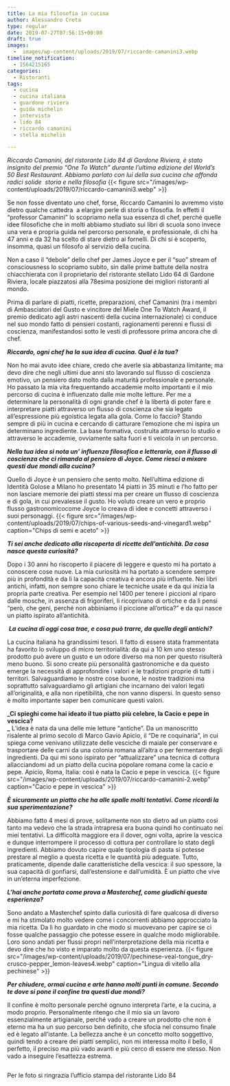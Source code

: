 ```yaml
---
title: La mia filosofia in cucina
author: Alessandro Creta
type: regular
date: 2019-07-27T07:56:15+00:00
draft: true
images:
  -  images/wp-content/uploads/2019/07/riccardo-camanini3.webp
timeline_notification:
  - 1564215165
categories:
  - Ristoranti
tags:
  - cucina
  - cucina italiana
  - guardone riviera
  - guida michelin
  - intervista
  - lido 84
  - riccardo camanini
  - stella michelin

---
```

_Riccardo Camanini, del ristorante Lido 84 di Gardone Riviera, è stato insignito del premio “One To Watch” durante l’ultima edizione del World’s 50 Best Restaurant. Abbiamo parlato con lui della sua cucina che affonda radici solide&nbsp; storia e nella filosofia_
{{< figure src="/images/wp-content/uploads/2019/07/riccardo-camanini3.webp" >}}
 

Se non fosse diventato uno chef, forse, Riccardo Camanini lo avremmo visto dietro qualche cattedra&nbsp; a elargire perle di storia o filosofia. In effetti il “professor Camanini” lo scopriamo nella sua essenza di chef, perché quelle idee filosofiche che in molti abbiamo studiato sui libri di scuola sono invece una vera e propria guida nel percorso personale, e professionale, di chi ha 47 anni e da 32 ha scelto di stare dietro ai fornelli. Di chi si è scoperto, insomma, quasi un filosofo al servizio della cucina.&nbsp;

Non a caso il “debole” dello chef per James Joyce e per il “suo” stream of consciousness lo scopriamo subito, sin dalle prime battute della nostra chiacchierata con il proprietario del ristorante stellato Lido 64 di Gardone Riviera, locale piazzatosi alla 78esima posizione dei migliori ristoranti al mondo.

Prima di parlare di piatti, ricette, preparazioni, chef Camanini (tra i membri di Ambasciatori del Gusto e vincitore del Miele One To Watch Award, il premio dedicato agli astri nascenti della cucina internazionale) ci conduce nel suo mondo fatto di pensieri costanti, ragionamenti perenni e flussi di coscienza, manifestandosi sotto le vesti di professore prima ancora che di chef.

**_Riccardo, ogni chef ha la sua idea di cucina. Qual è la tua?_**

Non ho mai avuto idee chiare, credo che averle sia abbastanza limitante; ma devo dire che negli ultimi due anni sto lavorando sul flusso di coscienza emotivo, un pensiero dato molto dalla maturità professionale e personale. Ho passato la mia vita frequentando accademie molto importanti e il mio percorso di cucina è influenzato dalle mie molte letture. Per me a determinare la personalità di ogni grande chef è la libertà di poter fare e interpretare piatti attraverso un flusso di coscienza che sia legato all’espressione più egoistica legata alla gola. Come lo faccio? Stando sempre di più in cucina e cercando di catturare l’emozione che mi ispira un determinano ingrediente. La base formativa, costruita attraverso lo studio e attraverso le accademie, ovviamente salta fuori e ti veicola in un percorso.

**_Nella tua idea si nota un’ influenza filosofica e letteraria, con il flusso di coscienza che ci rimanda al pensiero di Joyce. Come riesci a mixare questi due mondi alla cucina?_**

Quello di Joyce è un pensiero che sento molto. Nell’ultima edizione di Identità Golose a Milano ho presentato 14 piatti in 35 minuti e l’ho fatto per non lasciare memorie dei piatti stessi ma per creare un flusso di coscienza e di gola, in cui prevalesse il gusto. Ho voluto creare un vero e proprio flusso gastronomicocome Joyce lo creava di idee e concetti attraverso i suoi personaggi.
{{< figure src="/images/wp-content/uploads/2019/07/chips-of-various-seeds-and-vinegard1.webp" caption="Chips di semi e aceto" >}}
 

**_Ti sei anche dedicato alla riscoperta di ricette dell’antichità. Da cosa nasce questa curiosità?_**

Dopo i 30 anni ho riscoperto il piacere di leggere e questo mi ha portato a conoscere cose nuove. La mia curiosità mi ha portato a scendere sempre più in profondità e da lì la capacità creativa è ancora più influente. Nei libri antichi, infatti, non sempre sono chiare le tecniche usate e da qui inizia la propria parte creativa. Per esempio nel 1400 per tenere i piccioni al riparo dalle mosche, in assenza di frigoriferi, li ricoprivano di ortiche e da lì pensi “però, che geni, perché non abbiniamo il piccione all’ortica?” e da qui nasce un piatto ispirato all’antichità.

&nbsp;**_La cucina di oggi cosa trae, e cosa può trarre, da quella degli antichi?_**

La cucina italiana ha grandissimi tesori. Il fatto di essere stata frammentata ha favorito lo sviluppo di micro territorialità: da qui a 10 km uno stesso prodotto può avere un gusto e un odore diverso ma non per questo risulterà meno buono. Si sono create più personalità gastronomiche e da questo emerge la necessità di approfondire i valori e le tradizioni proprie di tutti i territori. Salvaguardiamo le nostre cose buone, le nostre tradizioni ma soprattutto salvaguardiamo gli artigiani che incarnano dei valori legati all’originalità, e alla non ripetibilità, che non vanno dispersi. In questo senso è molto importante saper ben comunicare questi valori.

**_Ci spieghi come hai ideato il tuo piatto più celebre, la Cacio e pepe in vescica?  
_** L’idea è nata da una delle mie letture “antiche”. Da un manoscritto risalente al primo secolo di Marco Gavio Apicio, il “De re coquinaria”, in cui spiega come venivano utilizzate delle vesciche di maiale per conservare e trasportare delle carni da una colonia romana all’altra o per fermentare degli ingredienti. Da qui mi sono ispirato per “attualizzare” una tecnica di cottura allacciandomi ad un piatto della cucina popolare romana come la cacio e pepe. Apicio, Roma, Italia: così è nata la Cacio e pepe in vescica.
{{< figure src="/images/wp-content/uploads/2019/07/riccardo-camanini-2.webp" caption="Cacio e pepe in vescica" >}}
 

**_È sicuramente un piatto che ha alle spalle molti tentativi. Come ricordi la sua sperimentazione?_**

Abbiamo fatto 4 mesi di prove, solitamente non sto dietro ad un piatto così tanto ma vedevo che la strada intrapresa era buona quindi ho continuato nei miei tentativi. La difficoltà maggiore era il dover, ogni volta, aprire la vescica e dunque interrompere il processo di cottura per controllare lo stato degli ingredienti. Abbiamo dovuto capire quale tipologia di pasta si potesse prestare al meglio a questa ricetta e le quantità più adeguate. Tutto, praticamente, dipende dalle caratteristiche della vescica: il suo spessore, la sua capacità di gonfiarsi, dall’estensione e dall’umidità. È un piatto che vive in un’eterna imperfezione.

**_L’hai anche portata come prova a Masterchef, come giudichi questa esperienza?_**

Sono andato a Masterchef spinto dalla curiosità di fare qualcosa di diverso e mi ha stimolato molto vedere come i concorrenti abbiamo approcciato la mia ricetta. Da lì ho guardato in che modo si muovevano per capire se ci fosse qualche passaggio che potesse essere in qualche modo migliorabile. Loro sono andati per flussi propri nell’interpretazione della mia ricetta e devo dire che ho visto e imparato molto da questa esperienza.
{{< figure src="/images/wp-content/uploads/2019/07/pechinese-veal-tongue_dry-crusco-pepper_lemon-leaves4.webp" caption="Lingua di vitello alla pechinese" >}}
 

**_Per chiudere, ormai cucina e arte hanno molti punti in comune. Secondo te dove si pone il confine tra questi due mondi?&nbsp;_**

Il confine è molto personale perché ognuno interpreta l’arte, e la cucina, a modo proprio. Personalmente ritengo che il mio sia un lavoro essenzialmente artigianale, perché vado a creare un prodotto che non è eterno ma ha un suo percorso ben definito, che sfocia nel consumo finale ed è legato all’istante. La bellezza anche è un concetto molto soggettivo, quindi tendo a creare dei piatti semplici, non mi interessa molto il bello, il perfetto, il preciso ma più vado avanti e più cerco di essere me stesso. Non vado a inseguire l’esattezza estrema. 

<pre class="wp-block-preformatted"></pre>

Per le foto si ringrazia l&#8217;ufficio stampa del ristorante Lido 84